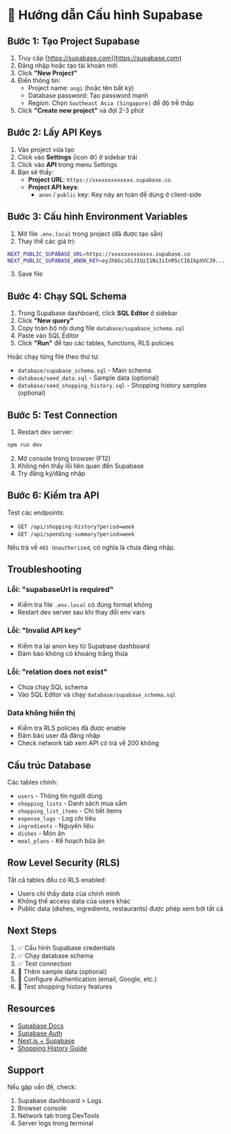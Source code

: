 # 🚀 Hướng dẫn Cấu hình Supabase

## Bước 1: Tạo Project Supabase

1. Truy cập [https://supabase.com](https://supabase.com)
2. Đăng nhập hoặc tạo tài khoản mới
3. Click **"New Project"**
4. Điền thông tin:
   - Project name: `angi` (hoặc tên bất kỳ)
   - Database password: Tạo password mạnh
   - Region: Chọn `Southeast Asia (Singapore)` để độ trễ thấp
5. Click **"Create new project"** và đợi 2-3 phút

## Bước 2: Lấy API Keys

1. Vào project vừa tạo
2. Click vào **Settings** (icon ⚙️) ở sidebar trái
3. Click vào **API** trong menu Settings
4. Bạn sẽ thấy:
   - **Project URL**: `https://xxxxxxxxxxxxx.supabase.co`
   - **Project API keys**:
     - `anon` / `public` key: Key này an toàn để dùng ở client-side

## Bước 3: Cấu hình Environment Variables

1. Mở file `.env.local` trong project (đã được tạo sẵn)
2. Thay thế các giá trị:

```bash
NEXT_PUBLIC_SUPABASE_URL=https://xxxxxxxxxxxxx.supabase.co
NEXT_PUBLIC_SUPABASE_ANON_KEY=eyJhbGciOiJIUzI1NiIsInR5cCI6IkpXVCJ9...
```

3. Save file

## Bước 4: Chạy SQL Schema

1. Trong Supabase dashboard, click **SQL Editor** ở sidebar
2. Click **"New query"**
3. Copy toàn bộ nội dung file `database/supabase_schema.sql`
4. Paste vào SQL Editor
5. Click **"Run"** để tạo các tables, functions, RLS policies

Hoặc chạy từng file theo thứ tự:
- `database/supabase_schema.sql` - Main schema
- `database/seed_data.sql` - Sample data (optional)
- `database/seed_shopping_history.sql` - Shopping history samples (optional)

## Bước 5: Test Connection

1. Restart dev server:
```bash
npm run dev
```

2. Mở console trong browser (F12)
3. Không nên thấy lỗi liên quan đến Supabase
4. Try đăng ký/đăng nhập

## Bước 6: Kiểm tra API

Test các endpoints:
- `GET /api/shopping-history?period=week`
- `GET /api/spending-summary?period=week`

Nếu trả về `401 Unauthorized`, có nghĩa là chưa đăng nhập.

## Troubleshooting

### Lỗi: "supabaseUrl is required"
- Kiểm tra file `.env.local` có đúng format không
- Restart dev server sau khi thay đổi env vars

### Lỗi: "Invalid API key"
- Kiểm tra lại anon key từ Supabase dashboard
- Đảm bảo không có khoảng trắng thừa

### Lỗi: "relation does not exist"
- Chưa chạy SQL schema
- Vào SQL Editor và chạy `database/supabase_schema.sql`

### Data không hiển thị
- Kiểm tra RLS policies đã được enable
- Đảm bảo user đã đăng nhập
- Check network tab xem API có trả về 200 không

## Cấu trúc Database

Các tables chính:
- `users` - Thông tin người dùng
- `shopping_lists` - Danh sách mua sắm
- `shopping_list_items` - Chi tiết items
- `expense_logs` - Log chi tiêu
- `ingredients` - Nguyên liệu
- `dishes` - Món ăn
- `meal_plans` - Kế hoạch bữa ăn

## Row Level Security (RLS)

Tất cả tables đều có RLS enabled:
- Users chỉ thấy data của chính mình
- Không thể access data của users khác
- Public data (dishes, ingredients, restaurants) được phép xem bởi tất cả

## Next Steps

1. ✅ Cấu hình Supabase credentials
2. ✅ Chạy database schema
3. ✅ Test connection
4. 🔄 Thêm sample data (optional)
5. 🔄 Configure Authentication (email, Google, etc.)
6. 🔄 Test shopping history features

## Resources

- [Supabase Docs](https://supabase.com/docs)
- [Supabase Auth](https://supabase.com/docs/guides/auth)
- [Next.js + Supabase](https://supabase.com/docs/guides/getting-started/tutorials/with-nextjs)
- [Shopping History Guide](./SHOPPING_HISTORY_GUIDE.md)

## Support

Nếu gặp vấn đề, check:
1. Supabase dashboard > Logs
2. Browser console
3. Network tab trong DevTools
4. Server logs trong terminal

